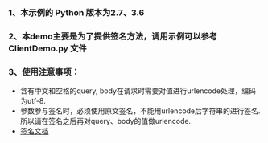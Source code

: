 ### 1、本示例的 Python 版本为2.7、3.6
### 2、本demo主要是为了提供签名方法，调用示例可以参考 ClientDemo.py 文件
### 3、使用注意事项：
- 含有中文和空格的query, body在请求时需要对值进行urlencode处理，编码为utf-8.
- 参数参与签名时，必须使用原文签名，不能用urlencode后字符串的进行签名.所以请在签名之后再对query、body的值做urlencode.
- [签名文档](https://help.aliyun.com/document_detail/29475.html)
